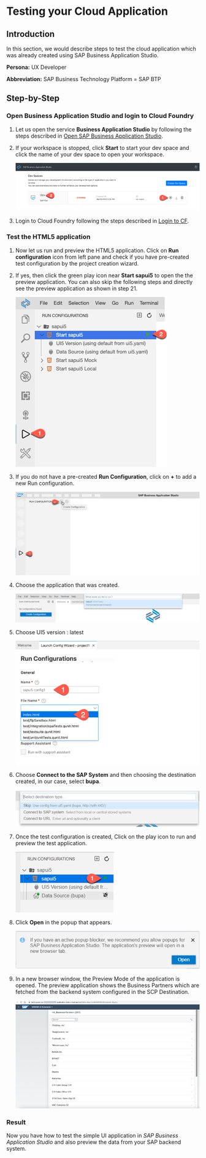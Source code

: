 
# Testing your Cloud Application

## Introduction

In this section, we would describe steps to test the cloud application which was already created using SAP Business Application Studio.

**Persona:** UX Developer

**Abbreviation:** SAP Business Technology Platform = SAP BTP

## Step-by-Step


### Open Business Application Studio and login to Cloud Foundry

1. Let us open the service **Business Application Studio** by following the steps described in [Open SAP Business Application Studio](../develop/README.md#open-sap-business-application-studio).
2. If your workspace is stopped, click **Start** to start your dev space and click the name of your dev space to open your workspace.

   ![Start Workspace](./images/startWorkspace.png)

3. Login to Cloud Foundry following the steps described in [Login to CF](../develop/README.md#login-to-cloud-foundry-in-sap-business-application-studio).
   

### Test the HTML5 application
   
1. Now let us run and preview the HTML5 application. Click on **Run configuration** icon from left pane and check if you have pre-created test configuration by the project creation wizard.
2. If yes, then click the green play icon near **Start sapui5** to open the the preview application. You can also skip the following steps and directly see the preview application as shown in step 21.

   ![startApp](./images/startApp.png)

3. If you do not have a pre-created **Run Configuration**, click on **+** to add a new Run configuration.

   ![Run Config](./images/RunConfig.png)
   
4. Choose the application that was created.

   ![Select Project](./images/RunConfig2.png)

   
5. Choose UI5 version : latest

    ![Select UI5 Version](./images/RunConfig4.png)
    
6. Choose **Connect to the SAP System** and then choosing the destination created, in our case, select **bupa**.

    ![Enter Name](./images/RunConfig5.png)
   
    
7. Once the test configuration is created, Click on the play icon to run and preview the test application.

    ![Test App](./images/TestApp.png)
   
8. Click **Open** in the popup that appears.

    ![Test App2](./images/TestApp2.png)
   
10. In a new browser window, the Preview Mode of the application is opened. The preview application shows the Business Partners which are fetched from the backend system configured in the SCP Destination.

    ![runApp](./images/runApp.png)

### Result
Now you have how to test the simple UI application in *SAP Business Application Studio* and also preview the data from your SAP backend system.

   